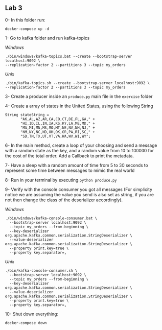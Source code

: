 ## Lab 3

0- In this folder run:

```
docker-compose up -d
```

1- Go to kafka folder and run kafka-topics

*Windows*

```
./bin/windows/kafka-topics.bat --create --bootstrap-server localhost:9092 \
--replication-factor 2 --partitions 3 --topic my_orders
```

*Unix*

```
./bin/kafka-topics.sh --create --bootstrap-server localhost:9092 \
--replication-factor 2 --partitions 3 --topic my_orders
```

3- Create a producer inside an `produce.py` main file in the `exercise` folder

4-  Create a array of states in the United States, using the following String

```
String stateString =
       "AK,AL,AZ,AR,CA,CO,CT,DE,FL,GA," +
       "HI,ID,IL,IN,IA,KS,KY,LA,ME,MD," +
       "MA,MI,MN,MS,MO,MT,NE,NV,NH,NJ," +
       "NM,NY,NC,ND,OH,OK,OR,PA,RI,SC," +
       "SD,TN,TX,UT,VT,VA,WA,WV,WI,WY";
```

6- In the main method, create a loop of your choosing and send a message with a random state as the key, and a random value from 10 to 100000 for the cost of the total order. Add a Callback to print the metadata.

7- Have a sleep with a random amount of time from 5 to 30 seconds to represent some time between messages to mimic the real world

8- Run in your terminal by executing `python produce.py`

9- Verify with the console consumer you got all messages (For simplicity notice we are assuming the value you send is also set as string, if you are not then change the class of the deserializer accordingly).

*Windows*

```
./bin/windows/kafka-console-consumer.bat \
  --bootstrap-server localhost:9092 \
  --topic my_orders --from-beginning \
  --key-deserializer org.apache.kafka.common.serialization.StringDeserializer \
  --value-deserializer org.apache.kafka.common.serialization.StringDeserializer \
  --property print.key=true \
  --property key.separator=,
```

*Unix*

```
./bin/kafka-console-consumer.sh \
  --bootstrap-server localhost:9092 \
  --topic my_orders --from-beginning \
  --key-deserializer org.apache.kafka.common.serialization.StringDeserializer \
  --value-deserializer org.apache.kafka.common.serialization.StringDeserializer \
  --property print.key=true \
  --property key.separator=,
```

10- Shut down everything:

```
docker-compose down
```


